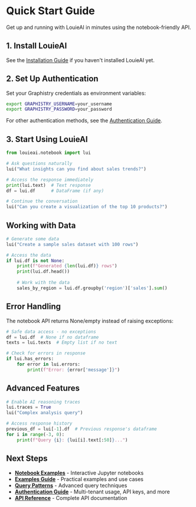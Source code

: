# Quick Start Guide

Get up and running with LouieAI in minutes using the notebook-friendly API.

## 1. Install LouieAI

See the [Installation Guide](installation.md) if you haven't installed LouieAI yet.

## 2. Set Up Authentication

Set your Graphistry credentials as environment variables:

```bash
export GRAPHISTRY_USERNAME=your_username
export GRAPHISTRY_PASSWORD=your_password
```

For other authentication methods, see the [Authentication Guide](authentication.md).

## 3. Start Using LouieAI

```python
from louieai.notebook import lui

# Ask questions naturally
lui("What insights can you find about sales trends?")

# Access the response immediately
print(lui.text)  # Text response
df = lui.df      # DataFrame (if any)

# Continue the conversation
lui("Can you create a visualization of the top 10 products?")
```

## Working with Data

```python
# Generate some data
lui("Create a sample sales dataset with 100 rows")

# Access the data
if lui.df is not None:
    print(f"Generated {len(lui.df)} rows")
    print(lui.df.head())
    
    # Work with the data
    sales_by_region = lui.df.groupby('region')['sales'].sum()
```

## Error Handling

The notebook API returns None/empty instead of raising exceptions:

```python
# Safe data access - no exceptions
df = lui.df  # None if no dataframe
texts = lui.texts  # Empty list if no text

# Check for errors in response
if lui.has_errors:
    for error in lui.errors:
        print(f"Error: {error['message']}")
```

## Advanced Features

```python
# Enable AI reasoning traces
lui.traces = True
lui("Complex analysis query")

# Access response history
previous_df = lui[-1].df  # Previous response's dataframe
for i in range(-3, 0):
    print(f"Query {i}: {lui[i].text[:50]}...")
```

## Next Steps

- **[Notebook Examples](notebooks/)** - Interactive Jupyter notebooks
- **[Examples Guide](../guides/examples.md)** - Practical examples and use cases
- **[Query Patterns](../guides/query-patterns.md)** - Advanced query techniques
- **[Authentication Guide](authentication.md)** - Multi-tenant usage, API keys, and more
- **[API Reference](../api/index.md)** - Complete API documentation